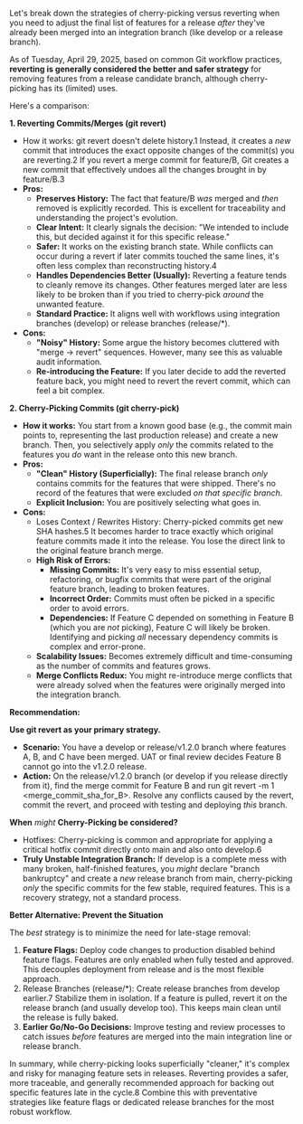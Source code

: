 Let's break down the strategies of cherry-picking versus reverting when you need to adjust the final list of features for a release *after* they've already been merged into an integration branch (like develop or a release branch).

As of Tuesday, April 29, 2025, based on common Git workflow practices, **reverting is generally considered the better and safer strategy** for removing features from a release candidate branch, although cherry-picking has its (limited) uses.

Here's a comparison:

**1\. Reverting Commits/Merges (git revert)**

* How it works: git revert doesn't delete history.1 Instead, it creates a *new* commit that introduces the exact opposite changes of the commit(s) you are reverting.2 If you revert a merge commit for feature/B, Git creates a new commit that effectively undoes all the changes brought in by feature/B.3  
* **Pros:**  
  * **Preserves History:** The fact that feature/B *was* merged and *then* removed is explicitly recorded. This is excellent for traceability and understanding the project's evolution.  
  * **Clear Intent:** It clearly signals the decision: "We intended to include this, but decided against it for this specific release."  
  * **Safer:** It works on the existing branch state. While conflicts can occur during a revert if later commits touched the same lines, it's often less complex than reconstructing history.4  
  * **Handles Dependencies Better (Usually):** Reverting a feature tends to cleanly remove its changes. Other features merged later are less likely to be broken than if you tried to cherry-pick *around* the unwanted feature.  
  * **Standard Practice:** It aligns well with workflows using integration branches (develop) or release branches (release/\*).  
* **Cons:**  
  * **"Noisy" History:** Some argue the history becomes cluttered with "merge \-\> revert" sequences. However, many see this as valuable audit information.  
  * **Re-introducing the Feature:** If you later decide to add the reverted feature back, you might need to revert the revert commit, which can feel a bit complex.

**2\. Cherry-Picking Commits (git cherry-pick)**

* **How it works:** You start from a known good base (e.g., the commit main points to, representing the last production release) and create a new branch. Then, you selectively apply *only* the commits related to the features you *do* want in the release onto this new branch.  
* **Pros:**  
  * **"Clean" History (Superficially):** The final release branch *only* contains commits for the features that were shipped. There's no record of the features that were excluded *on that specific branch*.  
  * **Explicit Inclusion:** You are positively selecting what goes in.  
* **Cons:**  
  * Loses Context / Rewrites History: Cherry-picked commits get new SHA hashes.5 It becomes harder to trace exactly which original feature commits made it into the release. You lose the direct link to the original feature branch merge.  
  * **High Risk of Errors:**  
    * **Missing Commits:** It's very easy to miss essential setup, refactoring, or bugfix commits that were part of the original feature branch, leading to broken features.  
    * **Incorrect Order:** Commits must often be picked in a specific order to avoid errors.  
    * **Dependencies:** If Feature C depended on something in Feature B (which you are *not* picking), Feature C will likely be broken. Identifying and picking *all* necessary dependency commits is complex and error-prone.  
  * **Scalability Issues:** Becomes extremely difficult and time-consuming as the number of commits and features grows.  
  * **Merge Conflicts Redux:** You might re-introduce merge conflicts that were already solved when the features were originally merged into the integration branch.

**Recommendation:**

**Use git revert as your primary strategy.**

* **Scenario:** You have a develop or release/v1.2.0 branch where features A, B, and C have been merged. UAT or final review decides Feature B cannot go into the v1.2.0 release.  
* **Action:** On the release/v1.2.0 branch (or develop if you release directly from it), find the merge commit for Feature B and run git revert \-m 1 \<merge\_commit\_sha\_for\_B\>. Resolve any conflicts caused by the revert, commit the revert, and proceed with testing and deploying *this* branch.

**When** *might* **Cherry-Picking be considered?**

* Hotfixes: Cherry-picking is common and appropriate for applying a critical hotfix commit directly onto main and also onto develop.6  
* **Truly Unstable Integration Branch:** If develop is a complete mess with many broken, half-finished features, you *might* declare "branch bankruptcy" and create a *new* release branch from main, cherry-picking *only* the specific commits for the few stable, required features. This is a recovery strategy, not a standard process.

**Better Alternative: Prevent the Situation**

The *best* strategy is to minimize the need for late-stage removal:

1. **Feature Flags:** Deploy code changes to production disabled behind feature flags. Features are only enabled when fully tested and approved. This decouples deployment from release and is the most flexible approach.  
2. Release Branches (release/\*): Create release branches from develop earlier.7 Stabilize them in isolation. If a feature is pulled, revert it on the release branch (and usually develop too). This keeps main clean until the release is fully baked.  
3. **Earlier Go/No-Go Decisions:** Improve testing and review processes to catch issues *before* features are merged into the main integration line or release branch.

In summary, while cherry-picking looks superficially "cleaner," it's complex and risky for managing feature sets in releases. Reverting provides a safer, more traceable, and generally recommended approach for backing out specific features late in the cycle.8 Combine this with preventative strategies like feature flags or dedicated release branches for the most robust workflow.
